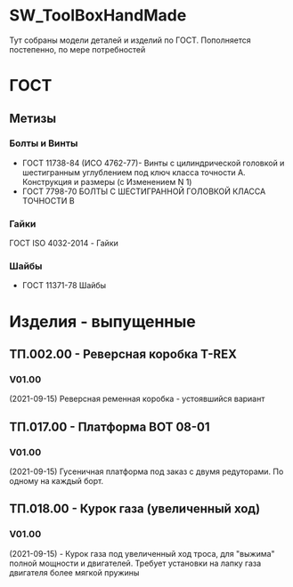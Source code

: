 # SW_ToolBoxHandMade
Тут собраны модели деталей и изделий по ГОСТ. 
Пополняется постепенно, по мере потребностей

# ГОСТ
## Метизы
### 	Болты и Винты
- ГОСТ 11738-84 (ИСО 4762-77)- Винты с цилиндрической головкой и шестигранным углублением под ключ класса точности A. Конструкция и размеры (с Изменением N 1)
- ГОСТ 7798-70 БОЛТЫ С ШЕСТИГРАННОЙ ГОЛОВКОЙ КЛАССА ТОЧНОСТИ В
### Гайки
ГОСТ ISO 4032-2014 - Гайки
###	Шайбы
- ГОСТ 11371-78 Шайбы

# Изделия - выпущенные
## ТП.002.00 - Реверсная коробка T-REX
### V01.00
(2021-09-15) Реверсная ременная коробка - устоявшийся вариант

## ТП.017.00 - Платформа BOT 08-01
### V01.00
(2021-09-15) Гусеничная платформа под заказ с двумя редуторами. По одному на каждый борт.

## ТП.018.00 - Курок газа (увеличенный ход)
### V01.00
(2021-09-15) - Курок газа под увеличенный ход троса, для "выжима" полной мощности и двигателей. Требует установки на лапку газа двигателя более мягкой пружины
